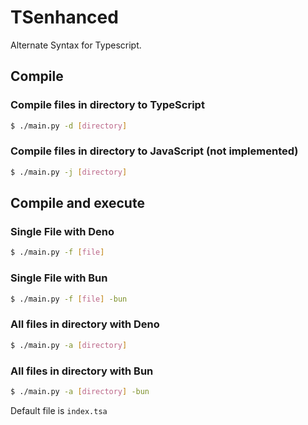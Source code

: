 # TSenhanced

Alternate Syntax for Typescript.

## Compile

### Compile files in directory to TypeScript

```bash
$ ./main.py -d [directory]
```

### Compile files in directory to JavaScript (not implemented)

```bash
$ ./main.py -j [directory]
```

## Compile and execute

### Single File with Deno

```bash
$ ./main.py -f [file]
```

### Single File with Bun

```bash
$ ./main.py -f [file] -bun
```

### All files in directory with Deno

```bash
$ ./main.py -a [directory]
```

### All files in directory with Bun

```bash
$ ./main.py -a [directory] -bun
```

Default file is `index.tsa`
